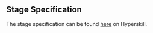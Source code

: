 ## Stage Specification

The stage specification can be found [here](https://hyperskill.org/projects/141/stages/750/implement) on Hyperskill.